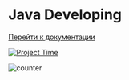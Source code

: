 # Java Developing

[Перейти к документации](https://enoughdrama.gitbook.io/documentation)

[![Project Time](https://wakatime.com/badge/user/018b656a-a6ba-405e-86e7-6317ad04e233/project/6008bca1-8ffd-4a19-8475-9b602d960936.svg)](https://wakatime.com/badge/user/018b656a-a6ba-405e-86e7-6317ad04e233/project/6008bca1-8ffd-4a19-8475-9b602d960936)

![counter](https://moe-counter.glitch.me/get/@enoughdrama?theme=asoul)

